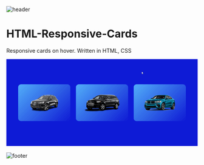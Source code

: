 ![header](https://capsule-render.vercel.app/api?type=slice&color=auto&height=130&section=header&text=CSS%20Responsive%20Cards&fontSize=30&fontAlign=80)

# HTML-Responsive-Cards
Responsive cards on hover. Written in HTML, CSS

![](Screen.gif) 

![footer](https://capsule-render.vercel.app/api?type=slice&color=auto&height=130&section=footer)
